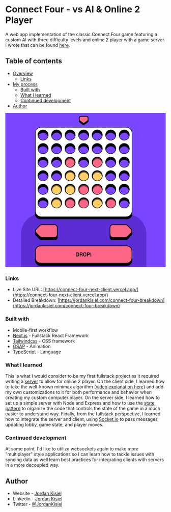 # Connect Four - vs AI & Online 2 Player

A web app implementation of the classic Connect Four game featuring a custom AI with three difficulty levels and online 2 player with a game server I wrote that can be found [here](https://github.com/JordanKisiel/connect-four-next-server).

## Table of contents

-   [Overview](#overview)
    -   [Links](#links)
-   [My process](#my-process)
    -   [Built with](#built-with)
    -   [What I learned](#what-i-learned)
    -   [Continued development](#continued-development)
-   [Author](#author)

![](./promo-image.png)

### Links

-   Live Site URL: [https://connect-four-next-client.vercel.app/](https://connect-four-next-client.vercel.app/)
-   Detailed Breakdown: [https://jordankisiel.com/connect-four-breakdown](https://jordankisiel.com/connect-four-breakdown)

### Built with

-   Mobile-first workflow
-   [Next.js](https://nextjs.org/) - Fullstack React Framework
-   [Tailwindcss](https://tailwindcss.com/) - CSS framework
-   [GSAP](https://gsap.com/) - Animation
-   [TypeScript](https://www.typescriptlang.org/) - Language

### What I learned

This is what I would consider to be my first fullstack project as it required writing a [server](https://github.com/JordanKisiel/connect-four-next-server) to allow for online 2 player. On the client side, I learned how to take the well-known minimax algorithm ([video explanation here](https://www.youtube.com/watch?v=l-hh51ncgDI)) and add my own customizations to it for both performance and behavior when creating my custom computer player. On the server side, I learned how to set up a simple server with Node and Express and how to use the [state pattern](https://www.youtube.com/watch?v=N12L5D78MAA) to organize the code that controls the state of the game in a much easier to understand way. Finally, from the fullstack perspective, I learned how to integrate the server and client, using [Socket.io](https://socket.io/) to pass messages updating lobby, game state, and player moves.

### Continued development

At some point, I'd like to utilize websockets again to make more "multiplayer" style applications so I can learn how to tackle issues with syncing data as well learn best practices for integrating clients with servers in a more decoupled way.

## Author

-   Website - [Jordan Kisiel](https://jordankisiel.com)
-   Linkedin - [Jordan Kisiel](https://www.linkedin.com/in/jordan-kisiel-b60129114)
-   Twitter - [@JordanKisiel](https://www.twitter.com/JordanKisiel)
